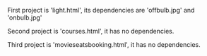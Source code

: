 First project is 'light.html', its dependencies are 'offbulb.jpg' and 'onbulb.jpg'

Second project is 'courses.html', it has no dependencies.


Third project is 'movieseatsbooking.html', it has no dependencies.
